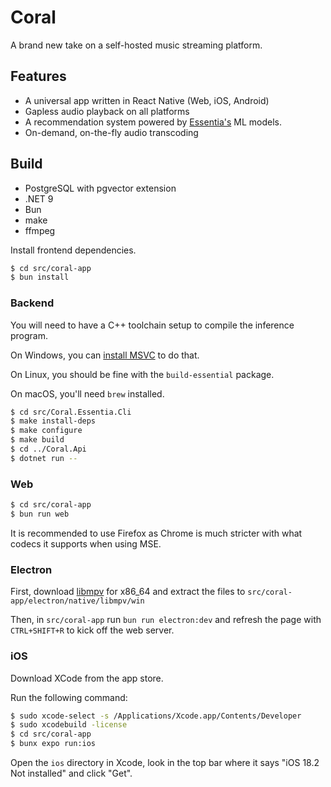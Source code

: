 # Coral

A brand new take on a self-hosted music streaming platform.

## Features

- A universal app written in React Native (Web, iOS, Android)
- Gapless audio playback on all platforms
- A recommendation system powered by [Essentia's](https://essentia.upf.edu/) ML models.
- On-demand, on-the-fly audio transcoding

## Build

- PostgreSQL with pgvector extension
- .NET 9
- Bun
- make
- ffmpeg

Install frontend dependencies.

```bash
$ cd src/coral-app
$ bun install
```

### Backend
You will need to have a C++ toolchain setup to compile the inference program. 

On Windows, you can [install MSVC](https://code.visualstudio.com/docs/cpp/config-msvc#_prerequisites) to do that. 

On Linux, you should be fine with the `build-essential` package.

 On macOS, you'll need `brew` installed.

```bash
$ cd src/Coral.Essentia.Cli
$ make install-deps 
$ make configure
$ make build
$ cd ../Coral.Api
$ dotnet run --
```

### Web

```bash
$ cd src/coral-app
$ bun run web
```

It is recommended to use Firefox as Chrome is much stricter with what codecs it supports when using MSE.

### Electron
First, download [libmpv](https://sourceforge.net/projects/mpv-player-windows/files/libmpv/) for x86_64 and extract the files to `src/coral-app/electron/native/libmpv/win`

Then, in `src/coral-app` run `bun run electron:dev` and refresh the page with `CTRL+SHIFT+R` to kick off the web server.

### iOS

Download XCode from the app store.

Run the following command:

```bash
$ sudo xcode-select -s /Applications/Xcode.app/Contents/Developer
$ sudo xcodebuild -license
$ cd src/coral-app
$ bunx expo run:ios
```

Open the `ios` directory in Xcode, look in the top bar where it says "iOS 18.2 Not installed" and click "Get".
